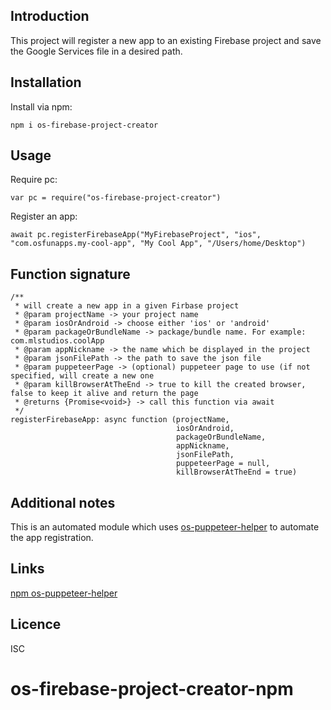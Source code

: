 Introduction
------------

This project will register a new app to an existing Firebase project and save the Google Services file in a desired path.

## Installation
Install via npm:
    
    npm i os-firebase-project-creator


## Usage       
Require pc:
        
    var pc = require("os-firebase-project-creator")

     
      
Register an app:     
    
    await pc.registerFirebaseApp("MyFirebaseProject", "ios", "com.osfunapps.my-cool-app", "My Cool App", "/Users/home/Desktop")



## Function signature

    
    /**
     * will create a new app in a given Firbase project
     * @param projectName -> your project name
     * @param iosOrAndroid -> choose either 'ios' or 'android'
     * @param packageOrBundleName -> package/bundle name. For example: com.mlstudios.coolApp
     * @param appNickname -> the name which be displayed in the project
     * @param jsonFilePath -> the path to save the json file
     * @param puppeteerPage -> (optional) puppeteer page to use (if not specified, will create a new one
     * @param killBrowserAtTheEnd -> true to kill the created browser, false to keep it alive and return the page
     * @returns {Promise<void>} -> call this function via await
     */
    registerFirebaseApp: async function (projectName,
                                         iosOrAndroid,
                                         packageOrBundleName,
                                         appNickname,
                                         jsonFilePath,
                                         puppeteerPage = null,
                                         killBrowserAtTheEnd = true)
                                       
## Additional notes
This is an automated module which uses [os-puppeteer-helper](https://github.com/osfunapps/os-puppeteer-helper-npm) to automate the app registration. 

## Links
[npm os-puppeteer-helper](https://github.com/osfunapps/os-puppeteer-helper-npm)

## Licence
ISC

# os-firebase-project-creator-npm